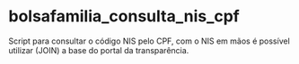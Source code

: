 # bolsafamilia_consulta_nis_cpf
Script para consultar o código NIS pelo CPF, com o NIS em mãos é possível utilizar (JOIN) a base do portal da transparência.
